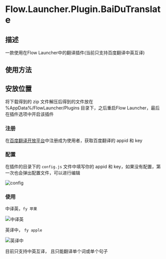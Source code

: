 # Flow.Launcher.Plugin.BaiDuTranslate

## 描述

一款使用在Flow Launcher中的翻译插件(当前只支持百度翻译中英互译)

## 使用方法

## 安放位置

将下载得到的 zip 文件解压后得到的文件放在 %AppData%/FlowLauncher/Plugins 目录下，之后重启Flow Launcher，最后在插件选项中开启该插件

### 注册

在[百度翻译开放平台]([百度翻译开放平台](https://fanyi-api.baidu.com/product/11))中注册成为使用者，获取百度翻译的 appid 和 key

### 配置

在插件的目录下的 `config.js` 文件中填写你的 appid 和 key，如果没有配置，第一次也会弹出配置文件，可以进行编辑

![config](https://i.postimg.cc/JhT1kVhy/config.png)

### 使用

中译英，`fy 苹果`

![中译英](https://i.postimg.cc/Kzy10y20/zhToEn.png)

英译中， `fy apple`

![英译中](https://i.postimg.cc/tgn6r5V4/entozh.png)

目前只支持中英互译， 且只能翻译单个词或单个句子
